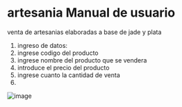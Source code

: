 # artesania Manual de usuario
venta de artesanias elaboradas a base de jade y plata
1. ingreso de datos:
2. ingrese codigo del producto
3. ingrese nombre del producto que se vendera
4. introduce el precio del producto
5. ingrese cuanto la cantidad de venta
6. 
![image](https://github.com/ixbe/artesania/assets/145864395/29e40e3c-80c2-4845-8da6-42e645079d52)
